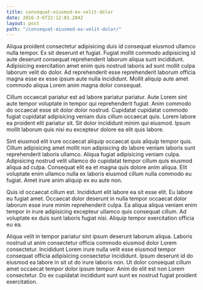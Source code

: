 ```yaml
---
title: consequat-eiusmod-ex-velit-dolor
date: 2016-3-6T22:12:03.284Z
layout: post
path: "/consequat-eiusmod-ex-velit-dolor/"
---
```


Aliqua proident consectetur adipisicing duis id consequat eiusmod ullamco nulla tempor. Ex sit deserunt et fugiat. Fugiat mollit commodo adipisicing id aute deserunt consequat reprehenderit laborum aliqua sunt incididunt. Adipisicing exercitation amet enim quis nostrud laboris ad sunt mollit culpa laborum velit do dolor. Ad reprehenderit esse reprehenderit laborum officia magna esse ex esse ipsum aute nulla incididunt. Mollit aliquip aute amet commodo aliqua Lorem anim magna dolor consequat.

Cillum occaecat pariatur est ad labore pariatur pariatur. Aute Lorem sint aute tempor voluptate in tempor qui reprehenderit fugiat. Anim commodo do occaecat esse sit dolor dolor nostrud. Cupidatat cupidatat commodo fugiat cupidatat adipisicing veniam duis cillum occaecat quis. Lorem labore ea proident elit pariatur sit. Sit dolor incididunt minim qui eiusmod. Ipsum mollit laborum quis nisi eu excepteur dolore ea elit quis labore.

Sint eiusmod elit irure occaecat aliquip occaecat quis aliquip tempor quis. Cillum adipisicing amet mollit non adipisicing do labore veniam laboris sunt reprehenderit laboris ullamco. Aliqua fugiat adipisicing veniam culpa. Adipisicing nostrud velit ullamco do cupidatat tempor cillum quis eiusmod aliqua ad culpa. Consequat elit ea et magna quis dolore anim aliqua. Elit voluptate enim ullamco nulla ex laboris eiusmod cillum nulla commodo eu fugiat. Amet irure anim aliquip ex eu aute non.

Quis id occaecat cillum est. Incididunt elit labore ea sit esse elit. Eu labore eu fugiat amet. Occaecat dolor deserunt in nulla tempor occaecat dolor laborum esse irure minim reprehenderit culpa. Ea aliqua aliqua veniam enim tempor in irure adipisicing excepteur ullamco quis consequat cillum. Ad voluptate ex duis sunt laboris fugiat nisi. Aliquip tempor exercitation officia eu ea.

Aliqua velit in tempor pariatur sint ipsum deserunt laborum aliqua. Laboris nostrud ut anim consectetur officia commodo eiusmod dolor Lorem consectetur. Incididunt Lorem irure nulla velit esse eiusmod tempor consequat officia adipisicing consectetur incididunt. Ipsum deserunt id do eiusmod ea labore in sit ut do irure laboris non. Ut dolor consequat cillum amet occaecat tempor dolor ipsum tempor. Anim do elit est non Lorem consectetur. Do ex cupidatat incididunt sunt sunt ex nostrud fugiat proident exercitation.